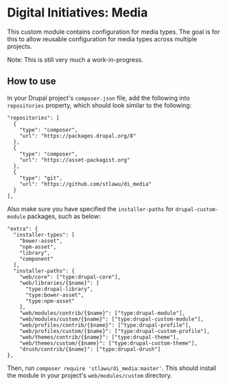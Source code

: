 # Digital Initiatives: Media

This custom module contains configuration for media types. The goal is for this to allow reusable configuration for media types across multiple projects.

Note: This is still very much a work-in-progress.

## How to use

In your Drupal project's `composer.json` file, add the following into `repositories` property, which should look similar to the following:

```
"repositories": [
  {
    "type": "composer",
    "url": "https://packages.drupal.org/8"
  },
  {
    "type": "composer",
    "url": "https://asset-packagist.org"
  },
  {
    "type": "git",
    "url": "https://github.com/stlawu/di_media"
  }
],
```

Also make sure you have specified the `installer-paths` for `drupal-custom-module` packages, such as below: 

```
"extra": {
  "installer-types": [
    "bower-asset",
    "npm-asset",
    "library",
    "component"
  ],
  "installer-paths": {
    "web/core": ["type:drupal-core"],
    "web/libraries/{$name}": [
      "type:drupal-library", 
      "type:bower-asset", 
      "type:npm-asset"
    ],
    "web/modules/contrib/{$name}": ["type:drupal-module"],
    "web/modules/custom/{$name}": ["type:drupal-custom-module"],
    "web/profiles/contrib/{$name}": ["type:drupal-profile"],
    "web/profiles/custom/{$name}": ["type:drupal-custom-profile"],
    "web/themes/contrib/{$name}": ["type:drupal-theme"],
    "web/themes/custom/{$name}": ["type:drupal-custom-theme"],
    "drush/contrib/{$name}": ["type:drupal-drush"]
},

```

Then, run `composer require 'stlawu/di_media:master'`. This should install the module in your project's `web/modules/custom` directory.